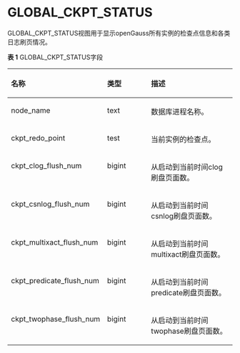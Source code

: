 # GLOBAL\_CKPT\_STATUS

GLOBAL\_CKPT\_STATUS视图用于显示openGauss所有实例的检查点信息和各类日志刷页情况。

**表 1**  GLOBAL\_CKPT\_STATUS字段

<a name="zh-cn_topic_0237122715_table421592221420"></a>
<table><thead align="left"><tr id="zh-cn_topic_0237122715_row92161022161412"><th class="cellrowborder" valign="top" width="31.433143314331435%" id="mcps1.2.4.1.1"><p id="zh-cn_topic_0237122715_p1521662211418"><a name="zh-cn_topic_0237122715_p1521662211418"></a><a name="zh-cn_topic_0237122715_p1521662211418"></a>名称</p>
</th>
<th class="cellrowborder" valign="top" width="22.7022702270227%" id="mcps1.2.4.1.2"><p id="zh-cn_topic_0237122715_p15216522161417"><a name="zh-cn_topic_0237122715_p15216522161417"></a><a name="zh-cn_topic_0237122715_p15216522161417"></a>类型</p>
</th>
<th class="cellrowborder" valign="top" width="45.86458645864587%" id="mcps1.2.4.1.3"><p id="zh-cn_topic_0237122715_p1221682216148"><a name="zh-cn_topic_0237122715_p1221682216148"></a><a name="zh-cn_topic_0237122715_p1221682216148"></a>描述</p>
</th>
</tr>
</thead>
<tbody><tr id="zh-cn_topic_0237122715_row921682241410"><td class="cellrowborder" valign="top" width="31.433143314331435%" headers="mcps1.2.4.1.1 "><p id="zh-cn_topic_0237122715_p7216722161418"><a name="zh-cn_topic_0237122715_p7216722161418"></a><a name="zh-cn_topic_0237122715_p7216722161418"></a>node_name</p>
</td>
<td class="cellrowborder" valign="top" width="22.7022702270227%" headers="mcps1.2.4.1.2 "><p id="zh-cn_topic_0237122715_p1321792214146"><a name="zh-cn_topic_0237122715_p1321792214146"></a><a name="zh-cn_topic_0237122715_p1321792214146"></a>text</p>
</td>
<td class="cellrowborder" valign="top" width="45.86458645864587%" headers="mcps1.2.4.1.3 "><p id="zh-cn_topic_0237122715_p7217192271410"><a name="zh-cn_topic_0237122715_p7217192271410"></a><a name="zh-cn_topic_0237122715_p7217192271410"></a>数据库进程名称。</p>
</td>
</tr>
<tr id="zh-cn_topic_0237122715_row1121711228149"><td class="cellrowborder" valign="top" width="31.433143314331435%" headers="mcps1.2.4.1.1 "><p id="zh-cn_topic_0237122715_p82171322161420"><a name="zh-cn_topic_0237122715_p82171322161420"></a><a name="zh-cn_topic_0237122715_p82171322161420"></a>ckpt_redo_point</p>
</td>
<td class="cellrowborder" valign="top" width="22.7022702270227%" headers="mcps1.2.4.1.2 "><p id="zh-cn_topic_0237122715_p42171622121410"><a name="zh-cn_topic_0237122715_p42171622121410"></a><a name="zh-cn_topic_0237122715_p42171622121410"></a>test</p>
</td>
<td class="cellrowborder" valign="top" width="45.86458645864587%" headers="mcps1.2.4.1.3 "><p id="zh-cn_topic_0237122715_p14217162241415"><a name="zh-cn_topic_0237122715_p14217162241415"></a><a name="zh-cn_topic_0237122715_p14217162241415"></a>当前实例的检查点。</p>
</td>
</tr>
<tr id="zh-cn_topic_0237122715_row221732231414"><td class="cellrowborder" valign="top" width="31.433143314331435%" headers="mcps1.2.4.1.1 "><p id="zh-cn_topic_0237122715_p202173229142"><a name="zh-cn_topic_0237122715_p202173229142"></a><a name="zh-cn_topic_0237122715_p202173229142"></a>ckpt_clog_flush_num</p>
</td>
<td class="cellrowborder" valign="top" width="22.7022702270227%" headers="mcps1.2.4.1.2 "><p id="zh-cn_topic_0237122715_p1621812214140"><a name="zh-cn_topic_0237122715_p1621812214140"></a><a name="zh-cn_topic_0237122715_p1621812214140"></a>bigint</p>
</td>
<td class="cellrowborder" valign="top" width="45.86458645864587%" headers="mcps1.2.4.1.3 "><p id="zh-cn_topic_0237122715_p1221842219146"><a name="zh-cn_topic_0237122715_p1221842219146"></a><a name="zh-cn_topic_0237122715_p1221842219146"></a>从启动到当前时间clog刷盘页面数。</p>
</td>
</tr>
<tr id="zh-cn_topic_0237122715_row1218182219146"><td class="cellrowborder" valign="top" width="31.433143314331435%" headers="mcps1.2.4.1.1 "><p id="zh-cn_topic_0237122715_p921862241415"><a name="zh-cn_topic_0237122715_p921862241415"></a><a name="zh-cn_topic_0237122715_p921862241415"></a>ckpt_csnlog_flush_num</p>
</td>
<td class="cellrowborder" valign="top" width="22.7022702270227%" headers="mcps1.2.4.1.2 "><p id="zh-cn_topic_0237122715_p8218122281417"><a name="zh-cn_topic_0237122715_p8218122281417"></a><a name="zh-cn_topic_0237122715_p8218122281417"></a>bigint</p>
</td>
<td class="cellrowborder" valign="top" width="45.86458645864587%" headers="mcps1.2.4.1.3 "><p id="zh-cn_topic_0237122715_p14218132213145"><a name="zh-cn_topic_0237122715_p14218132213145"></a><a name="zh-cn_topic_0237122715_p14218132213145"></a>从启动到当前时间csnlog刷盘页面数。</p>
</td>
</tr>
<tr id="zh-cn_topic_0237122715_row122181222171411"><td class="cellrowborder" valign="top" width="31.433143314331435%" headers="mcps1.2.4.1.1 "><p id="zh-cn_topic_0237122715_p142181522161410"><a name="zh-cn_topic_0237122715_p142181522161410"></a><a name="zh-cn_topic_0237122715_p142181522161410"></a>ckpt_multixact_flush_num</p>
</td>
<td class="cellrowborder" valign="top" width="22.7022702270227%" headers="mcps1.2.4.1.2 "><p id="zh-cn_topic_0237122715_p1321882291414"><a name="zh-cn_topic_0237122715_p1321882291414"></a><a name="zh-cn_topic_0237122715_p1321882291414"></a>bigint</p>
</td>
<td class="cellrowborder" valign="top" width="45.86458645864587%" headers="mcps1.2.4.1.3 "><p id="zh-cn_topic_0237122715_p521918228145"><a name="zh-cn_topic_0237122715_p521918228145"></a><a name="zh-cn_topic_0237122715_p521918228145"></a>从启动到当前时间multixact刷盘页面数。</p>
</td>
</tr>
<tr id="zh-cn_topic_0237122715_row721922281413"><td class="cellrowborder" valign="top" width="31.433143314331435%" headers="mcps1.2.4.1.1 "><p id="zh-cn_topic_0237122715_p1421992216144"><a name="zh-cn_topic_0237122715_p1421992216144"></a><a name="zh-cn_topic_0237122715_p1421992216144"></a>ckpt_predicate_flush_num</p>
</td>
<td class="cellrowborder" valign="top" width="22.7022702270227%" headers="mcps1.2.4.1.2 "><p id="zh-cn_topic_0237122715_p721952211143"><a name="zh-cn_topic_0237122715_p721952211143"></a><a name="zh-cn_topic_0237122715_p721952211143"></a>bigint</p>
</td>
<td class="cellrowborder" valign="top" width="45.86458645864587%" headers="mcps1.2.4.1.3 "><p id="zh-cn_topic_0237122715_p221911220143"><a name="zh-cn_topic_0237122715_p221911220143"></a><a name="zh-cn_topic_0237122715_p221911220143"></a>从启动到当前时间predicate刷盘页面数。</p>
</td>
</tr>
<tr id="zh-cn_topic_0237122715_row172192225148"><td class="cellrowborder" valign="top" width="31.433143314331435%" headers="mcps1.2.4.1.1 "><p id="zh-cn_topic_0237122715_p122191322141415"><a name="zh-cn_topic_0237122715_p122191322141415"></a><a name="zh-cn_topic_0237122715_p122191322141415"></a>ckpt_twophase_flush_num</p>
</td>
<td class="cellrowborder" valign="top" width="22.7022702270227%" headers="mcps1.2.4.1.2 "><p id="zh-cn_topic_0237122715_p15219182218145"><a name="zh-cn_topic_0237122715_p15219182218145"></a><a name="zh-cn_topic_0237122715_p15219182218145"></a>bigint</p>
</td>
<td class="cellrowborder" valign="top" width="45.86458645864587%" headers="mcps1.2.4.1.3 "><p id="zh-cn_topic_0237122715_p19220922111420"><a name="zh-cn_topic_0237122715_p19220922111420"></a><a name="zh-cn_topic_0237122715_p19220922111420"></a>从启动到当前时间twophase刷盘页面数。</p>
</td>
</tr>
</tbody>
</table>
